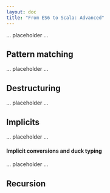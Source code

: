 ```yaml
---
layout: doc
title: "From ES6 to Scala: Advanced"
---
```


... placeholder ...

## Pattern matching

... placeholder ...


## Destructuring

... placeholder ...


## Implicits

... placeholder ...

#### Implicit conversions and duck typing

... placeholder ...


## Recursion

